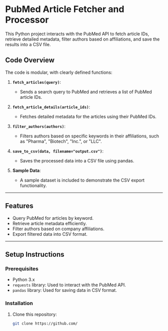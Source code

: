 # PubMed Article Fetcher and Processor

This Python project interacts with the PubMed API to fetch article IDs, retrieve detailed metadata, filter authors based on affiliations, and save the results into a CSV file.

## Code Overview

The code is modular, with clearly defined functions:

1. **`fetch_articles(query)`**:
   - Sends a search query to PubMed and retrieves a list of PubMed article IDs.

2. **`fetch_article_details(article_ids)`**:
   - Fetches detailed metadata for the articles using their PubMed IDs.

3. **`filter_authors(authors)`**:
   - Filters authors based on specific keywords in their affiliations, such as "Pharma", "Biotech", "Inc.", or "LLC".

4. **`save_to_csv(data, filename="output.csv")`**:
   - Saves the processed data into a CSV file using pandas.

5. **Sample Data**:
   - A sample dataset is included to demonstrate the CSV export functionality.

---

## Features

- Query PubMed for articles by keyword.
- Retrieve article metadata efficiently.
- Filter authors based on company affiliations.
- Export filtered data into CSV format.

---

## Setup Instructions

### Prerequisites
- Python 3.x
- `requests` library: Used to interact with the PubMed API.
- `pandas` library: Used for saving data in CSV format.

### Installation
1. Clone this repository:
   ```bash
   git clone https://github.com/
